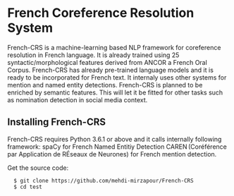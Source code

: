 # French Coreference Resolution System
French-CRS is a machine-learning based NLP framework for coreference resolution in French language. It is already trained using 25 syntactic/morphological features derived from ANCOR a French Oral Corpus. French-CRS has already pre-trained language models and it is ready to be incorporated for French text. It internaly uses other systems for mention and named entity detections. French-CRS is planned to be enriched by semantic features. This will let it be fitted for other tasks such as nomination detection in social media context.






## Installing French-CRS
French-CRS requires Python 3.6.1 or above and it calls internally following framework:
spaCy for French Named Entitiy Detection
CAREN (Coréférence par Application de RÉseaux de Neurones) for French mention detection.

Get the source code:
```
  $ git clone https://github.com/mehdi-mirzapour/French-CRS
  $ cd test
```

